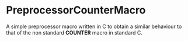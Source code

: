 # PreprocessorCounterMacro
A simple preprocessor macro written in C to obtain a similar behaviour to that of the non standard __COUNTER__ macro in standard C.
